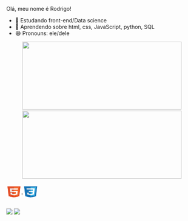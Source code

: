 Olá, meu nome é Rodrigo!

- 🔭 Estudando front-end/Data science
- 🤔 Aprendendo sobre html, css, JavaScript, python, SQL
- 😄 Pronouns: ele/dele

<div align="center">
  <a href="https://github.com/rodrigovaleferreira">
  <img height="180em" width="420em" src="https://github-readme-stats.vercel.app/api?username=rodrigovaleferreira&show_icons=true&theme=omni&include_all_commits=true&count_private=true"/>
  <img height="180em" width="420em" src="https://github-readme-stats.vercel.app/api/top-langs/?username=rodrigovaleferreira&layout=compact&langs_count=7&theme=omni"/>
</div>

<div style="display: inline_block"><br>
  <img align="center" alt="Rafa-HTML" height="30" width="40" src="https://raw.githubusercontent.com/devicons/devicon/master/icons/html5/html5-original.svg">
  <img align="center" alt="Rafa-CSS" height="30" width="40" src="https://raw.githubusercontent.com/devicons/devicon/master/icons/css3/css3-original.svg">
</div>

##

<div> 
  
  <a href="https://instagram.com/rodrigo_vferreira" target="_blank"><img src="https://img.shields.io/badge/-Instagram-%23E4405F?style=for-the-badge&logo=instagram&logoColor=white" target="_blank"></a>
  <a href = "mailto:rodrigodovale2002@gmail.com"><img src="https://img.shields.io/badge/-Gmail-%23333?style=for-the-badge&logo=gmail&logoColor=white" target="_blank"></a>
 
 
</div>
